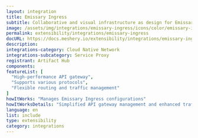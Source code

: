 ```yaml
---
layout: integration
title: Emissary Ingress
subtitle: Collaborative and visual infrastructure as design for Emissary Ingress
image: /assets/img/integrations/emissary-ingress/icons/color/emissary-ingress-color.svg
permalink: extensibility/integrations/emissary-ingress
docURL: https://docs.meshery.io/extensibility/integrations/emissary-ingress
description: 
integrations-category: Cloud Native Network
integrations-subcategory: Service Proxy
registrant: Artifact Hub
components: 
featureList: [
  "High-performance API gateway",
  "Supports various protocols",
  "Flexible routing and traffic management"
]
howItWorks: "Manages Emissary Ingress configurations"
howItWorksDetails: "Simplified API gateway management and enhanced traffic routing in Kubernetes"
language: en
list: include
type: extensibility
category: integrations
---
```


